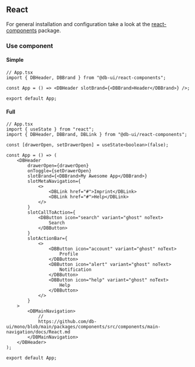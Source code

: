 ## React

For general installation and configuration take a look at the [react-components](https://www.npmjs.com/package/@db-ui/react-components) package.

### Use component

#### Simple

```tsx App.tsx
// App.tsx
import { DBHeader, DBBrand } from "@db-ui/react-components";

const App = () => <DBHeader slotBrand={<DBBrand>Header</DBBrand>} />;

export default App;
```

#### Full

```tsx App.tsx
// App.tsx
import { useState } from "react";
import { DBHeader, DBBrand, DBLink } from "@db-ui/react-components";

const [drawerOpen, setDrawerOpen] = useState<boolean>(false);

const App = () => (
	<DBHeader
		drawerOpen={drawerOpen}
		onToggle={setDrawerOpen}
		slotBrand={<DBBrand>My Awesome App</DBBrand>}
		slotMetaNavigation={
			<>
				<DBLink href="#">Imprint</DBLink>
				<DBLink href="#">Help</DBLink>
			</>
		}
		slotCallToAction={
			<DBButton icon="search" variant="ghost" noText>
				Search
			</DBButton>
		}
		slotActionBar={
			<>
				<DBButton icon="account" variant="ghost" noText>
					Profile
				</DBButton>
				<DBButton icon="alert" variant="ghost" noText>
					Notification
				</DBButton>
				<DBButton icon="help" variant="ghost" noText>
					Help
				</DBButton>
			</>
		}
	>
		<DBMainNavigation>
			//
			https://github.com/db-ui/mono/blob/main/packages/components/src/components/main-navigation/docs/React.md
		</DBMainNavigation>
	</DBHeader>
);

export default App;
```

